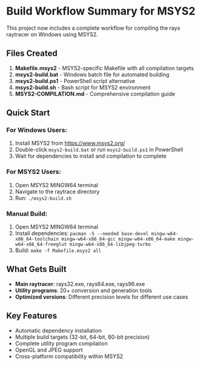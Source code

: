 # Build Workflow Summary for MSYS2

This project now includes a complete workflow for compiling the rays raytracer on Windows using MSYS2.

## Files Created

1. **Makefile.msys2** - MSYS2-specific Makefile with all compilation targets
2. **msys2-build.bat** - Windows batch file for automated building
3. **msys2-build.ps1** - PowerShell script alternative
4. **msys2-build.sh** - Bash script for MSYS2 environment
5. **MSYS2-COMPILATION.md** - Comprehensive compilation guide

## Quick Start

### For Windows Users:
1. Install MSYS2 from https://www.msys2.org/
2. Double-click `msys2-build.bat` or run `msys2-build.ps1` in PowerShell
3. Wait for dependencies to install and compilation to complete

### For MSYS2 Users:
1. Open MSYS2 MINGW64 terminal
2. Navigate to the raytrace directory
3. Run: `./msys2-build.sh`

### Manual Build:
1. Open MSYS2 MINGW64 terminal
2. Install dependencies: `pacman -S --needed base-devel mingw-w64-x86_64-toolchain mingw-w64-x86_64-gcc mingw-w64-x86_64-make mingw-w64-x86_64-freeglut mingw-w64-x86_64-libjpeg-turbo`
3. Build: `make -f Makefile.msys2 all`

## What Gets Built

- **Main raytracer**: rays32.exe, rays64.exe, rays96.exe
- **Utility programs**: 20+ conversion and generation tools
- **Optimized versions**: Different precision levels for different use cases

## Key Features

- Automatic dependency installation
- Multiple build targets (32-bit, 64-bit, 80-bit precision)
- Complete utility program compilation
- OpenGL and JPEG support
- Cross-platform compatibility within MSYS2
